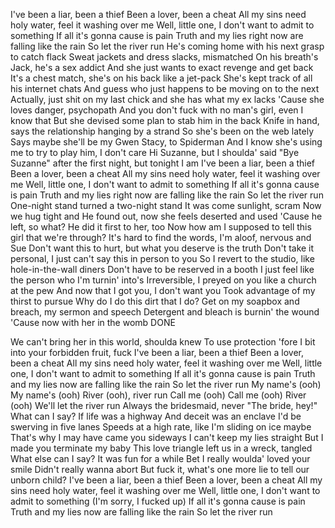 I've been a liar, been a thief
Been a lover, been a cheat
All my sins need holy water, feel it washing over me
Well, little one, I don't want to admit to something
If all it's gonna cause is pain
Truth and my lies right now are falling like the rain
So let the river run
He's coming home with his next grasp to catch flack
Sweat jackets and dress slacks, mismatched
On his breath's Jack, he's a sex addict
And she just wants to exact revenge and get back
It's a chest match, she's on his back like a jet-pack
She's kept track of all his internet chats
And guess who just happens to be moving on to the next
Actually, just shit on my last chick and she has what my ex lacks
'Cause she loves danger, psychopath
And you don't fuck with no man's girl, even I know that
But she devised some plan to stab him in the back
Knife in hand, says the relationship hanging by a strand
So she's been on the web lately
Says maybe she'll be my Gwen Stacy, to Spiderman
And I know she's using me to try to play him, I don't care
Hi Suzanne, but I shoulda' said "Bye Suzanne" after the first night, but tonight I am
I've been a liar, been a thief
Been a lover, been a cheat
All my sins need holy water, feel it washing over me
Well, little one, I don't want to admit to something
If all it's gonna cause is pain
Truth and my lies right now are falling like the rain
So let the river run
One-night stand turned a two-night stand
It was come sunlight, scram
Now we hug tight and
He found out, now she feels deserted and used
'Cause he left, so what? He did it first to her, too
Now how am I supposed to tell this girl that we're through?
It's hard to find the words, I'm aloof, nervous and Sue
Don't want this to hurt, but what you deserve is the truth
Don't take it personal, I just can't say this in person to you
So I revert to the studio, like hole-in-the-wall diners
Don't have to be reserved in a booth
I just feel like the person who I'm turnin' into's
Irreversible, I preyed on you like a church at the pew
And now that I got you, I don't want you
Took advantage of my thirst to pursue
Why do I do this dirt that I do?
Get on my soapbox and breach, my sermon and speech
Detergent and bleach is burnin' the wound
'Cause now with her in the womb
DONE

We can't bring her in this world, shoulda knew
To use protection 'fore I bit into your forbidden fruit, fuck
I've been a liar, been a thief
Been a lover, been a cheat
All my sins need holy water, feel it washing over me
Well, little one, I don't want to admit to something
If all it's gonna cause is pain
Truth and my lies now are falling like the rain
So let the river run
My name's (ooh)
My name's (ooh)
River (ooh), river run
Call me (ooh)
Call me (ooh)
River (ooh)
We'll let the river run
Always the bridesmaid, never "The bride, hey!"
What can I say? If life was a highway
And deceit was an enclave
I'd be swerving in five lanes
Speeds at a high rate, like I'm sliding on ice maybe
That's why I may have came you sideways
I can't keep my lies straight
But I made you terminate my baby
This love triangle left us in a wreck, tangled
What else can I say? It was fun for a while
Bet I really woulda' loved your smile
Didn't really wanna abort
But fuck it, what's one more lie to tell our unborn child?
I've been a liar, been a thief
Been a lover, been a cheat
All my sins need holy water, feel it washing over me
Well, little one, I don't want to admit to something (I'm sorry, I fucked up)
If all it's gonna cause is pain
Truth and my lies now are falling like the rain
So let the river run